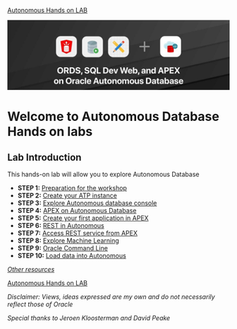 [Autonomous Hands on LAB](/README.md)

![images](/images/welcome.jpeg)

# Welcome to Autonomous Database Hands on labs #
## Lab Introduction

This hands-on lab will allow you to explore Autonomous Database

- **STEP 1:** [Preparation for the workshop](step1.md)
- **STEP 2:** [Create your ATP instance](step2.md)
- **STEP 3:** [Explore Autonomous database console](step3.md)
- **STEP 4:** [APEX on Autonomous Database](step4.md)
- **STEP 5:** [Create your first application in APEX](step5.md)
- **STEP 6:** [REST in Autonomous](step6.md)
- **STEP 7:** [Access REST service from APEX](step7.md)
- **STEP 8:** [Explore Machine Learning](step8.md)
- **STEP 9:** [Oracle Command Line](step9.md)
- **STEP 10:** [Load data into Autonomous](step10.md)





*[Other resources](https://apex.oracle.com/en/learn/tutorials/)*


[Autonomous Hands on LAB](/README.md)

*Disclaimer: Views, ideas expressed are my own and do not necessarily reflect those of Oracle*

*Special thanks to Jeroen Kloosterman and David Peake*
